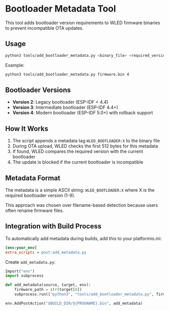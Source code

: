 # Bootloader Metadata Tool

This tool adds bootloader version requirements to WLED firmware binaries to prevent incompatible OTA updates.

## Usage

```bash
python3 tools/add_bootloader_metadata.py <binary_file> <required_version>
```

Example:
```bash
python3 tools/add_bootloader_metadata.py firmware.bin 4
```

## Bootloader Versions

- **Version 2**: Legacy bootloader (ESP-IDF < 4.4)
- **Version 3**: Intermediate bootloader (ESP-IDF 4.4+)  
- **Version 4**: Modern bootloader (ESP-IDF 5.0+) with rollback support

## How It Works

1. The script appends a metadata tag `WLED_BOOTLOADER:X` to the binary file
2. During OTA upload, WLED checks the first 512 bytes for this metadata
3. If found, WLED compares the required version with the current bootloader
4. The update is blocked if the current bootloader is incompatible

## Metadata Format

The metadata is a simple ASCII string: `WLED_BOOTLOADER:X` where X is the required bootloader version (1-9).

This approach was chosen over filename-based detection because users often rename firmware files.

## Integration with Build Process

To automatically add metadata during builds, add this to your platformio.ini:

```ini
[env:your_env]
extra_scripts = post:add_metadata.py
```

Create `add_metadata.py`:
```python
Import("env")
import subprocess

def add_metadata(source, target, env):
    firmware_path = str(target[0])
    subprocess.run(["python3", "tools/add_bootloader_metadata.py", firmware_path, "4"])

env.AddPostAction("$BUILD_DIR/${PROGNAME}.bin", add_metadata)
```